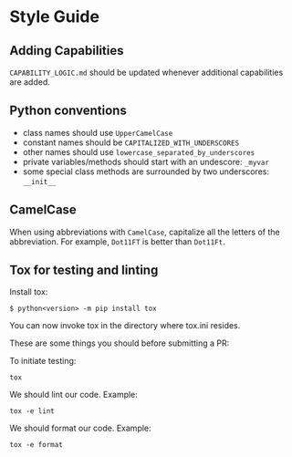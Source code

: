 Style Guide
===========

Adding Capabilities
-------------------

`CAPABILITY_LOGIC.md` should be updated whenever additional capabilities are added. 

Python conventions
------------------

- class names should use `UpperCamelCase`
- constant names should be `CAPITALIZED_WITH_UNDERSCORES`
- other names should use `lowercase_separated_by_underscores`
- private variables/methods should start with an undescore: `_myvar`
- some special class methods are surrounded by two underscores: `__init__`

CamelCase
---------

When using abbreviations with `CamelCase`, capitalize all the letters of the abbreviation. For example, `Dot11FT` is better than `Dot11Ft`.

Tox for testing and linting
---------------------------

Install tox:

```
$ python<version> -m pip install tox 
```

You can now invoke tox in the directory where tox.ini resides.

These are some things you should before submitting a PR:

To initiate testing:

```
tox
```

We should lint our code. Example:

```
tox -e lint
```

We should format our code. Example:

```
tox -e format
```
